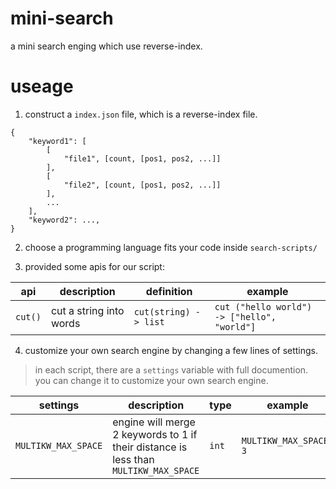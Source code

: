# mini-search
a mini search enging which use reverse-index.

# useage
1. construct a `index.json` file, which is a reverse-index file.
```
{
    "keyword1": [
        [
            "file1", [count, [pos1, pos2, ...]]
        ],
        [
            "file2", [count, [pos1, pos2, ...]]
        ], 
        ...
    ],
    "keyword2": ...,
}
```

2. choose a programming language fits your code inside `search-scripts/`

3. provided some apis for our script:

| api | description | definition | example |
| --- | --- | --- | --- |
| `cut()` | cut a string into words | `cut(string) -> list` | `cut ("hello world") -> ["hello", "world"] ` |

4. customize your own search engine by changing a few lines of settings.
> in each script, there are a `settings` variable with full documention. you can change it to customize your own search engine.

| settings | description | type | example |
| --- | --- | --- | --- |
| `MULTIKW_MAX_SPACE` | engine will merge 2 keywords to 1 if their distance is less than `MULTIKW_MAX_SPACE` | `int` | `MULTIKW_MAX_SPACE: 3` |